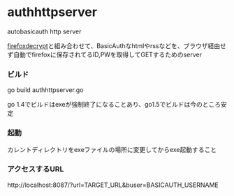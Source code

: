 # authhttpserver

autobasicauth http server

[firefoxdecrypt](https://github.com/motohoro/firefoxdecrypt)と組み合わせて、BasicAuthなhtmlやrssなどを、ブラウザ経由せず自動でfirefoxに保存されてるID,PWを取得してGETするためのserver

### ビルド

go build authhttpserver.go

go 1.4でビルドはexeが強制終了になることあり、go1.5でビルドは今のところ安定

### 起動

カレントディレクトリをexeファイルの場所に変更してからexe起動すること

### アクセスするURL

http://localhost:8087/?url=TARGET_URL&buser=BASICAUTH_USERNAME


